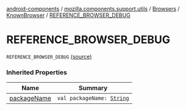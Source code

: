 [android-components](../../../index.md) / [mozilla.components.support.utils](../../index.md) / [Browsers](../index.md) / [KnownBrowser](index.md) / [REFERENCE_BROWSER_DEBUG](./-r-e-f-e-r-e-n-c-e_-b-r-o-w-s-e-r_-d-e-b-u-g.md)

# REFERENCE_BROWSER_DEBUG

`REFERENCE_BROWSER_DEBUG` [(source)](https://github.com/mozilla-mobile/android-components/blob/master/components/support/utils/src/main/java/mozilla/components/support/utils/Browsers.kt#L52)

### Inherited Properties

| Name | Summary |
|---|---|
| [packageName](package-name.md) | `val packageName: `[`String`](https://kotlinlang.org/api/latest/jvm/stdlib/kotlin/-string/index.html) |
